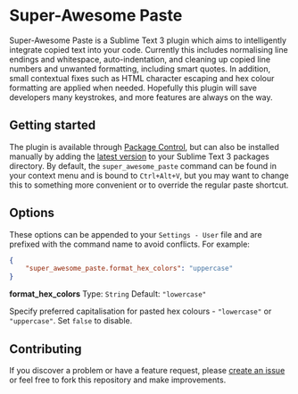 # Super-Awesome Paste

Super-Awesome Paste is a Sublime Text 3 plugin which aims to intelligently integrate copied text into your code. Currently this includes normalising line endings and whitespace, auto-indentation, and cleaning up copied line numbers and unwanted formatting, including smart quotes. In addition, small contextual fixes such as HTML character escaping and hex colour formatting are applied when needed. Hopefully this plugin will save developers many keystrokes, and more features are always on the way.

## Getting started

The plugin is available through [Package Control](//sublime.wbond.net/packages/Super-Awesome%20Paste), but can also be installed manually by adding the [latest version](//github.com/huntie/super-awesome-paste/releases) to your Sublime Text 3 packages directory. By default, the `super_awesome_paste` command can be found in your context menu and is bound to `Ctrl+Alt+V`, but you may want to change this to something more convenient or to override the regular paste shortcut.

## Options

These options can be appended to your `Settings - User` file and are prefixed with the command name to avoid conflicts. For example:

```json
{
    "super_awesome_paste.format_hex_colors": "uppercase"
}
```

**format_hex_colors**
Type: `String`
Default: `"lowercase"`

Specify preferred capitalisation for pasted hex colours - `"lowercase"` or `"uppercase"`. Set `false` to disable.

## Contributing

If you discover a problem or have a feature request, please [create an issue](//github.com/huntie/super-awesome-paste/issues) or feel free to fork this repository and make improvements.
